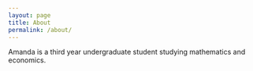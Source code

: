 ```yaml
---
layout: page
title: About
permalink: /about/
---
```


Amanda is a third year undergraduate student studying mathematics and economics.
